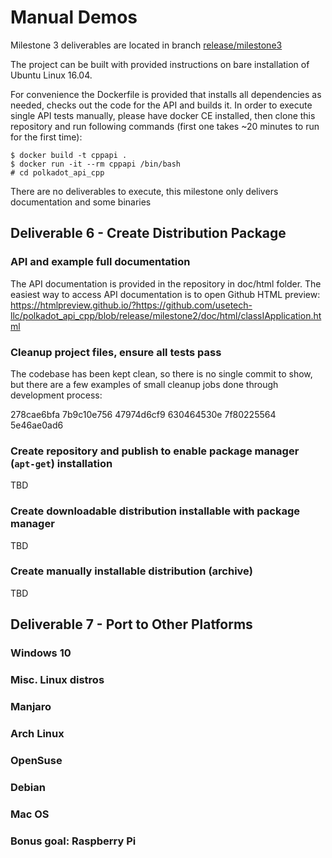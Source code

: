 # Manual Demos

Milestone 3 deliverables are located in branch [release/milestone3](https://github.com/usetech-llc/polkadot_api_cpp/tree/release/milestone3)

The project can be built with provided instructions on bare installation of Ubuntu Linux 16.04.

For convenience the Dockerfile is provided that installs all dependencies as needed, checks out the code for the API and builds it. In order to execute single API tests manually, please have docker CE installed, then clone this repository and run following commands (first one takes ~20 minutes to run for the first time):
```
$ docker build -t cppapi .
$ docker run -it --rm cppapi /bin/bash
# cd polkadot_api_cpp
```

There are no deliverables to execute, this milestone only delivers documentation and some binaries

## Deliverable 6 - Create Distribution Package

### API and example full documentation

The API documentation is provided in the repository in doc/html folder. The easiest way to access API documentation is to open Github HTML preview: https://htmlpreview.github.io/?https://github.com/usetech-llc/polkadot_api_cpp/blob/release/milestone2/doc/html/classIApplication.html

### Cleanup project files, ensure all tests pass

The codebase has been kept clean, so there is no single commit to show, but there are a few examples of small cleanup jobs done through development process:

278cae6bfa
7b9c10e756
47974d6cf9
630464530e
7f80225564
5e46ae0ad6

### Create repository and publish to enable package manager (`apt-get`) installation

TBD

### Create downloadable distribution installable with package manager

TBD

### Create manually installable distribution (archive)

TBD

## Deliverable 7 - Port to Other Platforms

### Windows 10

### Misc. Linux distros

### Manjaro

### Arch Linux

### OpenSuse

### Debian

### Mac OS

### Bonus goal: Raspberry Pi
